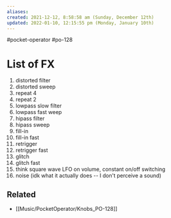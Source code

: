 ```yaml
---
aliases: 
created: 2021-12-12, 8:58:58 am (Sunday, December 12th)
updated: 2022-01-10, 12:15:55 pm (Monday, January 10th)
---
```

#pocket-operator #po-128

# List of FX
1. distorted filter
2. distorted sweep
3. repeat 4
4. repeat 2
5. lowpass slow filter
6. lowpass fast weep
7. hipass filter
8. hipass sweep
9. fill-in
10. fill-in fast
11. retrigger
12. retrigger fast
13. glitch
14. glitch fast
15. think square wave LFO on volume, constant on/off switching
16. noise (idk what it actually does -- I don't perceive a sound)

## Related
- [[Music/PocketOperator/Knobs_PO-128]]